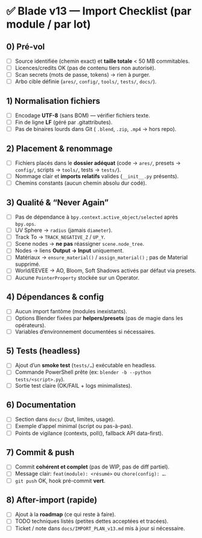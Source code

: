 # ✅ Blade v13 — Import Checklist (par module / par lot)

## 0) Pré-vol
- [ ] Source identifiée (chemin exact) et **taille totale** < 50 MB commitables.
- [ ] Licences/credits OK (pas de contenu tiers non autorisé).
- [ ] Scan secrets (mots de passe, tokens) → rien à purger.
- [ ] Arbo cible définie (`ares/`, `config/`, `tools/`, `tests/`, `docs/`).

## 1) Normalisation fichiers
- [ ] Encodage **UTF-8** (sans BOM) — vérifier fichiers texte.
- [ ] Fin de ligne **LF** (géré par .gitattributes).
- [ ] Pas de binaires lourds dans Git ( `.blend`, `.zip`, `.mp4` → hors repo).

## 2) Placement & renommage
- [ ] Fichiers placés dans le **dossier adéquat** (code → `ares/`, presets → `config/`, scripts → `tools/`, tests → `tests/`).
- [ ] Nommage clair et **imports relatifs** valides (`__init__.py` présents).
- [ ] Chemins constants (aucun chemin absolu dur codé).

## 3) Qualité & “Never Again”
- [ ] Pas de dépendance à `bpy.context.active_object/selected` après `bpy.ops`.
- [ ] UV Sphere → `radius` (jamais `diameter`).
- [ ] Track To → `TRACK_NEGATIVE_Z` / `UP_Y`.
- [ ] Scene nodes → **ne pas** réassigner `scene.node_tree`.
- [ ] Nodes → liens **Output → Input** uniquement.
- [ ] Matériaux → `ensure_material()` / `assign_material()` ; pas de Material supprimé.
- [ ] World/EEVEE → AO, Bloom, Soft Shadows activés par défaut via presets.
- [ ] Aucune `PointerProperty` stockée sur un Operator.

## 4) Dépendances & config
- [ ] Aucun import fantôme (modules inexistants).
- [ ] Options Blender fixées par **helpers/presets** (pas de magie dans les opérateurs).
- [ ] Variables d’environnement documentées si nécessaires.

## 5) Tests (headless)
- [ ] Ajout d’un **smoke test** (`tests/…`) exécutable en headless.
- [ ] Commande PowerShell prête (ex: `blender -b --python tests/<script>.py`).
- [ ] Sortie test claire (OK/FAIL + logs minimalistes).

## 6) Documentation
- [ ] Section dans `docs/` (but, limites, usage).
- [ ] Exemple d’appel minimal (script ou pas-à-pas).
- [ ] Points de vigilance (contexts, poll(), fallback API data-first).

## 7) Commit & push
- [ ] Commit **cohérent et complet** (pas de WIP, pas de diff partiel).
- [ ] Message clair: `feat(module): <résumé>` ou `chore(config): …`.
- [ ] `git push` OK, hook pré-commit **vert**.

## 8) After-import (rapide)
- [ ] Ajout à la **roadmap** (ce qui reste à faire).
- [ ] TODO techniques listés (petites dettes acceptées et tracées).
- [ ] Ticket / note dans `docs/IMPORT_PLAN_v13.md` mis à jour si nécessaire.

